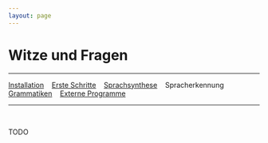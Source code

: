 ```yaml
---
layout: page
---
```

# Witze und Fragen 
---
[Installation](download.html) &nbsp;&nbsp; [Erste Schritte](tutorials/ersteschritte.html) &nbsp;&nbsp; [Sprachsynthese](tutorials/sprachsynthese.html) &nbsp;&nbsp; Spracherkennung &nbsp;&nbsp; [Grammatiken](tutorials/grammatiken.html) &nbsp;&nbsp; [Externe Programme](tutorials/extprogramme.html)

---
&nbsp;

TODO

